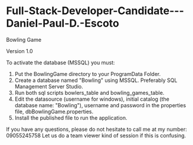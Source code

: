 # Full-Stack-Developer-Candidate---Daniel-Paul-D.-Escoto
Bowling Game

Version 1.0

To activate the database (MSSQL) you must:
1. Put the BowlingGame directory to your ProgramData Folder.
2. Create a database named "Bowling" using MSSQL. Preferably SQL Management Server Studio.
3. Run both sql scripts bowlers_table and bowling_games_table. 
4. Edit the datasource (username for windows), initial catalog (the database name: "Bowling"), username and password in the properties file, dbBowlingGame.properties.
5. Install the published file to run the application.

If you have any questions, please do not hesitate to call me at my number: 09055245758
Let us do a team viewer kind of session if this is confusing.


